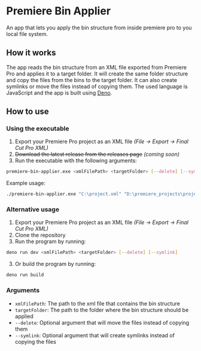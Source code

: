 # Premiere Bin Applier
An app that lets you apply the bin structure from inside premiere pro to you local file system.

## How it works
The app reads the bin structure from an XML file exported from Premiere Pro and applies it to a target folder.
It will create the same folder structure and copy the files from the bins to the target folder.
It can also create symlinks or move the files instead of copying them.
The used language is JavaScript and the app is built using [Deno](https://deno.com).

## How to use
### Using the executable
1. Export your Premiere Pro project as an XML file _(File -> Export -> Final Cut Pro XML)_
2. ~~Download the latest release from the releases page~~ _(coming soon)_
3. Run the executable with the following arguments:
```bash
premiere-bin-applier.exe <xmlFilePath> <targetFolder> [--delete] [--symlink]
```
Example usage:
```bash
./premiere-bin-applier.exe "C:\project.xml" "D:\premiere_projects\project\src" --delete
```

### Alternative usage
1. Export your Premiere Pro project as an XML file _(File -> Export -> Final Cut Pro XML)_
2. Clone the repository
3. Run the program by running:
```bash
deno run dev <xmlFilePath> <targetFolder> [--delete] [--symlink]
```
3. Or build the program by running:
```bash
deno run build
```

### Arguments
- ```xmlFilePath```: The path to the xml file that contains the bin structure
- ```targetFolder```: The path to the folder where the bin structure should be applied
- ```--delete```: Optional argument that will move the files instead of copying them
- ```--symlink```: Optional argument that will create symlinks instead of copying the files